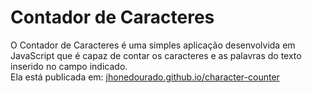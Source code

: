 # Contador de Caracteres
O Contador de Caracteres é uma simples aplicação desenvolvida em JavaScript que é capaz de contar os caracteres e as palavras do texto inserido no campo indicado.<br>
Ela está publicada em: <a href="https://jhonedourado.github.io/character-counter/" target="_blank">jhonedourado.github.io/character-counter</a>
